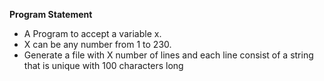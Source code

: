 **Program Statement**
* A Program to accept a variable x.
* X can be any number from 1 to 230.
* Generate a file with X number of lines and each line consist of a string that is unique with 100 characters long
